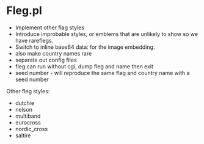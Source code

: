 # Fleg.pl

* Implement other flag styles
* Introduce improbable styles, or emblems that are unlikely to show so we have rareflegs.
* Switch to inline base64 data:  for the image embedding.
* also make country names rare
* separate out config files
* fleg can run without cgi, dump fleg and name then exit
* seed number - will reproduce the same flag and country name with a seed number

Other fleg styles:
* dutchie
* nelson
* multiband
* eurocross
* nordic_cross
* saltire


